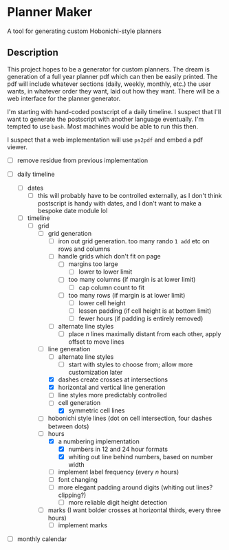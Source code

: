 # Planner Maker

A tool for generating custom Hobonichi-style planners

## Description

This project hopes to be a generator for custom planners. The dream is generation of a full year planner pdf which can then be easily printed. The pdf will include whatever sections (daily, weekly, monthly, etc.) the user wants, in whatever order they want, laid out how they want. There will be a web interface for the planner generator.

I'm starting with hand-coded postscript of a daily timeline. I suspect that I'll want to generate the postscript with another language eventually. I'm tempted to use `bash`. Most machines would be able to run this then.

I suspect that a web implementation will use `ps2pdf` and embed a pdf viewer.

- [ ] remove residue from previous implementation

- [ ] daily timeline
  - [ ] dates
    - [ ] this will probably have to be controlled externally, as I don't think postscript is handy with dates, and I don't want to make a bespoke date module lol
  - [ ] timeline
    - [ ] grid
      - [ ] grid generation
        - [ ] iron out grid generation. too many rando `1 add` etc on rows and columns
        - [ ] handle grids which don't fit on page
          - [ ] margins too large
            - [ ] lower to lower limit
          - [ ] too many columns (if margin is at lower limit)
            - [ ] cap column count to fit
          - [ ] too many rows (if margin is at lower limit)
            - [ ] lower cell height
            - [ ] lessen padding (if cell height is at bottom limit)
            - [ ] fewer hours (if padding is entirely removed)
        - [ ] alternate line styles
          - [ ] place $`n`$ lines maximally distant from each other, apply offset to move lines
      - [ ] line generation
        - [ ] alternate line styles
          - [ ] start with styles to choose from; allow more customization later
        - [x] dashes create crosses at intersections
        - [x] horizontal and vertical line generation
        - [ ] line styles more predictably controlled
        - [ ] cell generation
          - [x] symmetric cell lines
      - [ ] hobonichi style lines (dot on cell intersection, four dashes between dots)
      - [ ] hours
        - [x] a numbering implementation
          - [x] numbers in 12 and 24 hour formats
          - [x] whiting out line behind numbers, based on number width
        - [ ] implement label frequency (every $`n`$ hours)
        - [ ] font changing
        - [ ] more elegant padding around digits (whiting out lines? clipping?)
          - [ ] more reliable digit height detection
      - [ ] marks (I want bolder crosses at horizontal thirds, every three hours)
        - [ ] implement marks
- [ ] monthly calendar
